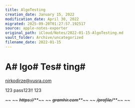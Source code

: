 ```yaml
---
title: AlgoTesting
creation_date: January 15, 2022
modification_date: April 30, 2022
migrated: 2025-09-20T01:27:57.192517
source: apple-notes-exporter
original_path: iCloud/Notes/2022-01-15-AlgoTesting.md
vault_folder: Archive/uncategorized
filename_date: 2022-01-15
---
```



# A# lgo# Tes# ting# 

nirkodirze@vusra.com

123 pass123!! 123

*~~
~~*
*~~https://~~**~~
~~*
*~~gramhir.com~~**~~
~~*
*~~/profile/~~**~~
~~*

